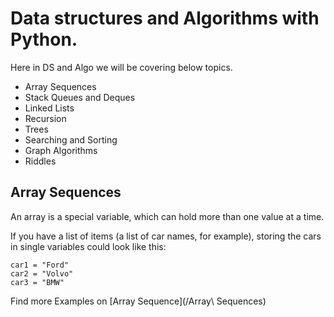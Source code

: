 # Data structures and Algorithms with Python.

Here in DS and Algo we will be covering below topics.

* Array Sequences
* Stack Queues and Deques
* Linked Lists
* Recursion
* Trees
* Searching and Sorting
* Graph Algorithms
* Riddles

## **Array Sequences**

An array is a special variable, which can hold more than one value at a time.

If you have a list of items (a list of car names, for example), storing the cars in single variables could look like this:
```
car1 = "Ford"
car2 = "Volvo"
car3 = "BMW"
```
Find more Examples on [Array Sequence](/Array\ Sequences)